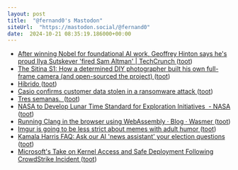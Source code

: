 ```yaml
---
layout: post
title:  "@fernand0's Mastodon"
siteUrl:  "https://mastodon.social/@fernand0"
date:  2024-10-21 08:35:19.186000+00:00
---
```

*  [After winning Nobel for foundational AI work, Geoffrey Hinton says he's proud Ilya Sutskever 'fired Sam Altman' \| TechCrunch ](https://techcrunch.com/2024/10/09/after-winning-nobel-for-foundational-ai-work-geoffrey-hinton-says-hes-proud-ilya-sutskever-fired-sam-altman) ([toot](https://mastodon.social/@fernand0/113344493596478468))
*  [The Sitina S1: How a determined DIY photographer built his own full-frame camera (and open-sourced the project)  ](https://www.dpreview.com/articles/0535447263/the-sitina-s1-how-a-determined-diy-photographer-built-his-own-full-frame-camera) ([toot](https://mastodon.social/@fernand0/113343601767492323))
*  [Híbrido ](https://www.flickr.com/photos/fernand0/54050993137) ([toot](https://mastodon.social/@fernand0/113343596586740213))
*  [Casio confirms customer data stolen in a ransomware attack ](https://www.bleepingcomputer.com/news/security/casio-confirms-customer-data-stolen-in-a-ransomware-attack) ([toot](https://mastodon.social/@fernand0/113342808228518219))
*  [Tres semanas.  ](https://avecesunafoto.wordpress.com/2024/10/20/tres-semanas) ([toot](https://mastodon.social/@fernand0/113342781759107971))
*  [NASA to Develop Lunar Time Standard for Exploration Initiatives  - NASA ](https://www.nasa.gov/solar-system/moon/nasa-to-develop-lunar-time-standard-for-exploration-initiatives) ([toot](https://mastodon.social/@fernand0/113340824773987495))
*  [Running Clang in the browser using WebAssembly · Blog · Wasmer ](https://wasmer.io/posts/clang-in-browse) ([toot](https://mastodon.social/@fernand0/113340731836074113))
*  [Imgur is going to be less strict about memes with adult humor ](https://www.theverge.com/2024/10/11/24267304/imgur-less-strict-memes-adult-humor-content-moderation-matur) ([toot](https://mastodon.social/@fernand0/113340473817811075))
*  [Kamala Harris FAQ: Ask our AI &#39;news assistant&#39; your election questions  ](https://www.sfchronicle.com/projects/2024/kamala-harris-election-questions/) ([toot](https://mastodon.social/@fernand0/113340207858177147))
*  [Microsoft&#39;s Take on Kernel Access and Safe Deployment Following CrowdStrike Incident  ](https://www.securityweek.com/microsofts-take-on-kernel-access-and-safe-deployment-practices-following-crowdstrike-incident/) ([toot](https://mastodon.social/@fernand0/113339519429343038))
